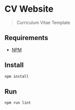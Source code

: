 # CV Website

> Curriculum Vitae Template

## Requirements

- [NPM][npm]

## Install

```sh
npm install
```

## Run

```sh
npm run lint
```

[npm]: https://www.npmjs.com/
